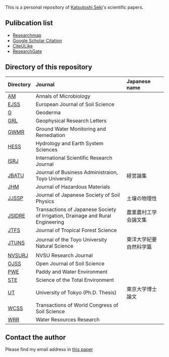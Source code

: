 This is a personal repository of [Katsutoshi Seki](http://www2.toyo.ac.jp/~seki_k/en/)'s scientific papers.

## Pulibcation list
- [Researchmap](http://researchmap.jp/sekik/)
- [Google Scholar Citation](http://scholar.google.com/citations?user=Gs_ABawAAAAJ)
- [CiteULike](http://www.citeulike.org/user/seki/tag/myself/order/year,desc,)
- [ResearchGate](http://www.researchgate.net/profile/Katsutoshi_Seki/)

## Directory of this repository

| Directory | Journal | Japanese name |
|:--|:--|:--|
| [AM](AM/) | Annals of Microbiology | |
| [EJSS](EJSS/) | European Journal of Soil Science | |
| [G](G/) | Geoderma | |
| [GRL](GRL/) | Geophysical Research Letters | |
| [GWMR](GWMR/) | Ground Water Monitoring and Remediation | |
| [HESS](HESS/) | Hydrology and Earth System Sciences | |
| [ISRJ](ISRJ/) | International Scientific Research Journal | |
| [JBATU](JBATU/) | Journal of Business Administraion, Toyo University | 経営論集 |
| [JHM](JHM/) | Journal of Hazardous Materials | |
| [JJSSP](JJSSP/) | Journal of Japanese Society of Soil Physics | 土壌の物理性 |
| [JSIDRE](JSIDRE/) | Transactions of Japanese Society of Irrigation, Drainage and Rural Engineering | 農業農村工学会論文集 |
| [JTFS](JTFS/) | Journal of Tropical Forest Science | |
| [JTUNS](JTUNS/) | Journal of the Toyo University Natural Science | 東洋大学紀要自然科学篇 |
| [NVSURJ](NVSURJ/) | NVSU Research Journal | |
| [OJSS](OJSS/) | Open Journal of Soil Science | |
| [PWE](PWE/) | Paddy and Water Environment | |
| [STE](STE/) | Science of the Total Environment | |
| [UT](UT/) | University of Tokyo (Ph.D. Thesis) | 東京大学博士論文 |
| [WCSS](WCSS/) | Transactions of World Congress of Soil Science | |
| [WRR](WRR/) | Water Resources Research | |

## Contact the author
Please find my email address in [this paper](http://dx.doi.org/10.1016/j.geoderma.2015.02.013)
